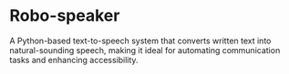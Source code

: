 # Robo-speaker
A Python-based text-to-speech system that converts written text into natural-sounding speech, making it ideal for automating communication tasks and enhancing accessibility.
